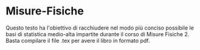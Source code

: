 Misure-Fisiche
==============

Questo testo ha l'obiettivo di racchiudere nel modo più conciso possibile le basi di statistica medio-alta impartite durante il corso di Misure Fisiche 2. Basta compilare il file .tex per avere il libro in formato pdf.
